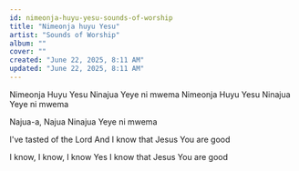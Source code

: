 ```yaml
---
id: nimeonja-huyu-yesu-sounds-of-worship
title: "Nimeonja huyu Yesu"
artist: "Sounds of Worship"
album: ""
cover: ""
created: "June 22, 2025, 8:11 AM"
updated: "June 22, 2025, 8:11 AM"
---
```


Nimeonja Huyu Yesu
Ninajua Yeye ni mwema
Nimeonja Huyu Yesu
Ninajua Yeye ni mwema

Najua-a, Najua
Ninajua Yeye ni mwema

I've tasted of the Lord
And I know that Jesus You are good

I know, I know, I know
Yes I know that Jesus You are good